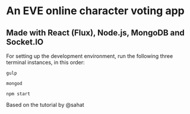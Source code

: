 # An EVE online character voting app
## Made with React (Flux), Node.js, MongoDB and Socket.IO

For setting up the development environment, run the following three terminal instances, in this order:

    gulp

    mongod
    
    npm start

Based on the tutorial by @sahat
